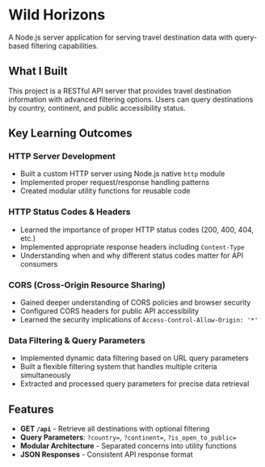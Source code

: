 # Wild Horizons

A Node.js server application for serving travel destination data with query-based filtering capabilities.

## What I Built

This project is a RESTful API server that provides travel destination information with advanced filtering options. Users can query destinations by country, continent, and public accessibility status.

## Key Learning Outcomes

### HTTP Server Development
- Built a custom HTTP server using Node.js native `http` module
- Implemented proper request/response handling patterns
- Created modular utility functions for reusable code

### HTTP Status Codes & Headers
- Learned the importance of proper HTTP status codes (200, 400, 404, etc.)
- Implemented appropriate response headers including `Content-Type`
- Understanding when and why different status codes matter for API consumers

### CORS (Cross-Origin Resource Sharing)
- Gained deeper understanding of CORS policies and browser security
- Configured CORS headers for public API accessibility
- Learned the security implications of `Access-Control-Allow-Origin: '*'`

### Data Filtering & Query Parameters
- Implemented dynamic data filtering based on URL query parameters
- Built a flexible filtering system that handles multiple criteria simultaneously
- Extracted and processed query parameters for precise data retrieval

## Features

- **GET `/api`** - Retrieve all destinations with optional filtering
- **Query Parameters**: `?country=`, `?continent=`, `?is_open_to_public=`
- **Modular Architecture** - Separated concerns into utility functions
- **JSON Responses** - Consistent API response format